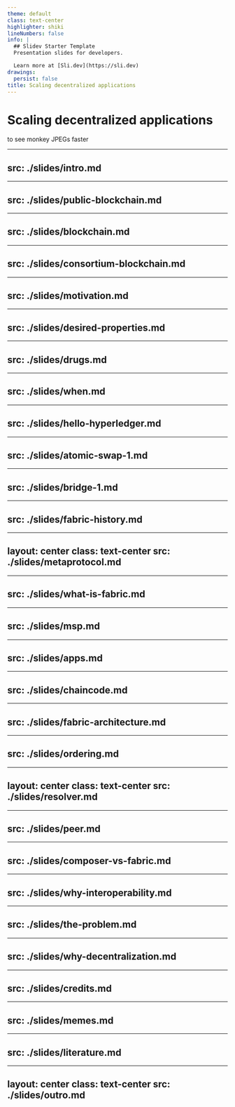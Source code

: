 ```yaml
---
theme: default
class: text-center
highlighter: shiki
lineNumbers: false
info: |
  ## Slidev Starter Template
  Presentation slides for developers.

  Learn more at [Sli.dev](https://sli.dev)
drawings:
  persist: false
title: Scaling decentralized applications
---
```


# Scaling decentralized applications


to see monkey JPEGs faster


---
src: ./slides/intro.md
---

---
src: ./slides/public-blockchain.md
---

---
src: ./slides/blockchain.md
---

---
src: ./slides/consortium-blockchain.md
---

---
src: ./slides/motivation.md
---

---
src: ./slides/desired-properties.md
---

---
src: ./slides/drugs.md
---

---
src: ./slides/when.md
---

---
src: ./slides/hello-hyperledger.md
---

---
src: ./slides/atomic-swap-1.md
---

---
src: ./slides/bridge-1.md
---

---
src: ./slides/fabric-history.md
---

---
layout: center
class: text-center
src: ./slides/metaprotocol.md
---

---
src: ./slides/what-is-fabric.md
---


---
src: ./slides/msp.md
---

---
src: ./slides/apps.md
---

---
src: ./slides/chaincode.md
---

---
src: ./slides/fabric-architecture.md
---

---
src: ./slides/ordering.md
---

---
layout: center
class: text-center
src: ./slides/resolver.md
---

---
src: ./slides/peer.md
---

---
src: ./slides/composer-vs-fabric.md
---

---
src: ./slides/why-interoperability.md
---

---
src: ./slides/the-problem.md
---

---
src: ./slides/why-decentralization.md
---

---
src: ./slides/credits.md
---

---
src: ./slides/memes.md
---

---
src: ./slides/literature.md
---

---
layout: center
class: text-center
src: ./slides/outro.md
---
